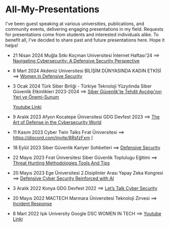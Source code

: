 # All-My-Presentations
I've been guest speaking at various universities, publications, and community events, delivering engaging presentations in my field. Requests for presentations come from students and interested individuals alike. To benefit all, I've decided to share past and future presentations here. Hope it helps!

* 21 Nisan 2024 Muğla Sıtkı Koçman Universitesi İnternet Haftası'24  ==> [Navigating Cybersecurity: A Defensive Security Perspective](https://docs.google.com/presentation/d/e/2PACX-1vQp_cnDf9puFuXDFmx_0WIaMOubkna5UYiV_J3rUKKR1Rs3T4AMNCQOwe0HZENeM0m0pAH3pwpnTlP6/pub?start=true&loop=true&delayms=10000)

* 8 Mart 2024 Akdeniz Universitesi BİLİŞİM DÜNYASINDA KADIN ETKİSİ  ==> [Women in Defensive Security](https://docs.google.com/presentation/d/e/2PACX-1vSHjkQXbNjsT-1o4pnF1sVaLXDF4CYy6bhEcTHCnKlFMylUJtfcCuQdY8TMvus9lwOoHWXNs1SZrkS3/pub?start=true&loop=true&delayms=10000)

* 3 Ocak 2024 Türk Siber Birliği - Türkiye Teknoloji Yüzyılında Siber Güvenlik Etkinlikleri 2023-2024 ==> [Siber Güvenlik'te Tehdit Avcılıgı'nın Yeri ve Önemi-Sunum](https://docs.google.com/presentation/d/e/2PACX-1vQbQkSTf9lXErd3jXfAflkxNp2UigNPFjcVGz3JAt44zZRFcOt4Gt7TsdWmLXw-HBgpkmEVj5o5MEoA/pub?start=true&loop=true&delayms=10000)

  [Youtube Linki](https://www.youtube.com/watch?v=8DjK7nbvv-Q&t=7416s&ab_channel=T%C3%BCrkSiberBirli%C4%9Fi)
* 9 Aralık 2023 Afyon Kocatepe Üniversitesi GDG Devfest 2023 ==> [The Art of Defense in the Cybersecurity World](https://docs.google.com/presentation/d/e/2PACX-1vSwHqKrAhtCdgsfkTP_xISW6VNbl0NQLBOyBQq6Fn3pmw0d0KCJPqRBaS1xeLBB51ISn2SeKnkxNOPl/pub?start=true&loop=true&delayms=10000
)

* 11 Kasım 2023 Cyber Twin Talks Fırat Üniversitesi ==> https://discord.com/invite/8RsfzFxm
]

* 18 Eylül 2023 Siber Güvenlik Kariyer Sohbetleri ==> [Defensive Security](https://www.youtube.com/watch?v=Q71QsxZMPuA&t=878s&ab_channel=OnurOktay)

* 22 Mayıs 2023 Fırat Üniversitesi Siber Güvenlik Toplulugu Eğitimi ==> [Threat Hunting Methodologies Tools And Tips](https://www.youtube.com/watch?v=0R7LsVVRKac&t=1988s&ab_channel=F%C4%B1rat%C3%9CniversitesiSiberG%C3%BCvenlikToplulu%C4%9Fu
)


* 20 Mayıs 2023 Ege Üniversitesi 2.Disiplinler Arası Yapay Zeka Kongresi ==> [Defensive Cyber Security Reinforced with AI](https://docs.google.com/presentation/d/e/2PACX-1vQ6pobJRSUPUHzrorkZWXwXKcC27vLqL2pUmeL46RhCkIoLg3oT_tWCr6nKs3JK0OiWbBPq5g4XcPna/pub?start=true&loop=true&delayms=10000)

* 3 Aralık 2022 Konya GDG Devfest 2022 ==> [Let’s Talk Cyber Security](https://docs.google.com/presentation/d/1u3fwWzyezzo8DxrOEJgJDTYj2yMCU5i7/edit#slide=id.p1
)

* 20 Mayıs 2022 MACTECH Marmara Üniversitesi Teknoloji Zirvesi ==> [Incident Response](https://www.youtube.com/watch?v=1xoxA4jJ-cE&t=4449s&ab_channel=MACSEC
)

* 8 Mart 2022 Işık University Google DSC WOMEN IN TECH ==> [Youtube Linki](https://www.youtube.com/watch?v=5fmT0mNCDwU&t=2991s&ab_channel=GoogleDSCI%C5%9F%C4%B1kUniversity)
